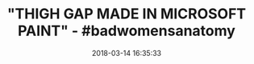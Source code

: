 ---
title: '"THIGH GAP MADE IN MICROSOFT PAINT" - #badwomensanatomy'
name: White Mesh Sexy Micro G-String Bikini w/ Neon Pink 2pc See Through DARE Mini
date: '2018-03-14 16:35:33'
buy_now: >-
  https://www.amazon.com/White-Micro-G-String-Bikini-Through/dp/B00OWDY8FO?SubscriptionId=AKIAIA5RBQIWQVTCUEUQ&tag=coldcutdeals-20&linkCode=xm2&camp=2025&creative=165953&creativeASIN=B00OWDY8FO
description_markdown: |+
  White Mesh Sexy Micro G-String Bikini w/ Neon Pink 2pc See Through DARE Mini

    - Made in USA

    - 2 Piece Micro G-String Thong Bikini with Small Top and Micro G-String

    - Adjustable Sliding Top is 3 inches wide x 5 inches long (long straps/cut to fit)

    - Micro G-String Thong Bottom is 3 inches wide in the front x 5 inches long

    - Size: Small/Medium, US 0-6 UK 2-8, Fitting These Measurements: Bust 30 - 36 inches, Waist 23 - 31 inches , Hips 30 - 36 inches

tweet_id_str: '973960837454057473'
price: $19.95
you_save: ''
asin: B00OWDY8FO
image: 'https://images-na.ssl-images-amazon.com/images/I/41HWCgppGAL.jpg'

---